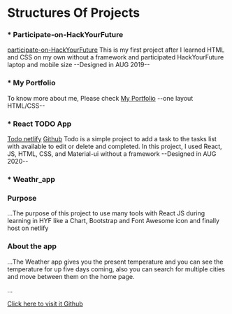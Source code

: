 #  **Structures Of Projects**





### * **Participate-on-HackYourFuture**

[participate-on-HackYourFuture](https://github.com/wesam-k/My-projects-HYF-/tree/My-projects-during-HYF/participate%20on%20HackYourFuture)
This is my first project after I learned HTML and CSS on my own without a framework and participated HackYourFuture laptop and mobile size  --Designed in AUG 2019--


### * **My Portfolio**

To know more about me, Please check [My Portfolio](https://github.com/wesam-k/My-projects-HYF-/tree/My-projects-during-HYF/my%20portfolio/)  --one layout HTML/CSS--


### * **React TODO App**

[Todo netlify](https://react-todo-simple-app.netlify.app/)
[Github](https://github.com/wesam-k/React-Todo-app)
Todo is a simple project to add a task to the tasks list with available to edit or delete and completed.
In this project, I used  React, JS, HTML, CSS, and Material-ui without a framework     --Designed in AUG 2020--



### * **Weathr_app**

### Purpose 
...The purpose of this project to use many tools with React JS during learning in HYF like a Chart, Bootstrap and Font Awesome icon and finally host on netlify

### About the app
...The Weather app gives you the present temperature and you can see the temperature for up five days coming, also you can search for multiple cities and move between them on the home page.

...

 [Click here to visit it  ](https://weatherappsam.netlify.app/)
 [Github](https://github.com/wesam-k/React_Weather_app)
